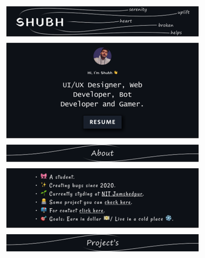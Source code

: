 <p align="center">
 <img  width="800px" src="temp/shubh1.svg"/>
 </p>


<p align="center">
 <a href="https://drive.google.com/file/d/1fQe7Jhzs8drDowa36jyiBf68kT-68mIr/view?usp=sharing" target="_blank">
   <img width="600px"src="temp/Group10.svg"/>
  </a>
</p> 

<p align="center">
   <img  width="700px" src="temp/About1.svg"/>
</p> 

<p align="center">
   <img  width="600px" src="temp/Group11.svg"/>
</p> 

<p align="center">
   <img  width="700px" src="temp/Projects.svg"/>
</p> 
 

